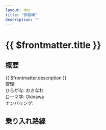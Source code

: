 ```yaml
---
layout: doc
title: "御基縄"
description: ""
---
```



# {{ $frontmatter.title }}
<!-- ![駅の写真の説明](駅の写真のURL) -->

## 概要
{{ $frontmatter.description }}  
管理:   
ひらがな: おきなわ  
ローマ字: Okinawa  
ナンバリング: <Numberling />

## 乗り入れ路線
<LineInfo />